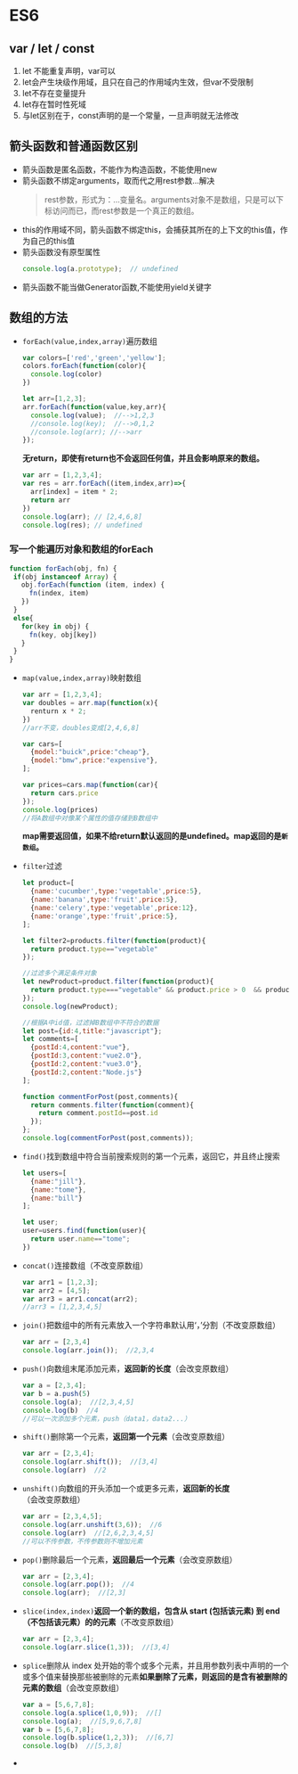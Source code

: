 # ES6

## var / let / const
1. let 不能重复声明，var可以
2. let会产生块级作用域，且只在自己的作用域内生效，但var不受限制
3. let不存在变量提升
4. let存在暂时性死域
5. 与let区别在于，const声明的是一个常量，一旦声明就无法修改

## 箭头函数和普通函数区别
* 箭头函数是匿名函数，不能作为构造函数，不能使用new
* 箭头函数不绑定arguments，取而代之用rest参数...解决
  >rest参数，形式为：...变量名。arguments对象不是数组，只是可以下标访问而已，而rest参数是一个真正的数组。
* this的作用域不同，箭头函数不绑定this，会捕获其所在的上下文的this值，作为自己的this值
* 箭头函数没有原型属性
  ```js
  console.log(a.prototype);  // undefined
  ```
* 箭头函数不能当做Generator函数,不能使用yield关键字

## 数组的方法
* `forEach(value,index,array)`遍历数组  
  ``` js
  var colors=['red','green','yellow'];
  colors.forEach(function(color){
    console.log(color)
  })

  let arr=[1,2,3];
  arr.forEach(function(value,key,arr){
    console.log(value);  //-->1,2,3
    //console.log(key);  //-->0,1,2
    //console.log(arr); //-->arr
  });
  ```
  <b>无return，即使有return也不会返回任何值，并且会影响原来的数组。</b>
  ``` js
  var arr = [1,2,3,4]; 
  var res = arr.forEach((item,index,arr)=>{
    arr[index] = item * 2;
    return arr 
  })
  console.log(arr); // [2,4,6,8]
  console.log(res); // undefined 
  ```

### 写一个能遍历对象和数组的forEach
  ``` js
 function forEach(obj, fn) {
   if(obj instanceof Array) {
     obj.forEach(function (item, index) {
       fn(index, item)
     })
   }
   else{
     for(key in obj) {
       fn(key, obj[key])
     }
   }
 }
  ```

* `map(value,index,array)`映射数组  
  ``` js
  var arr = [1,2,3,4]; 
  var doubles = arr.map(function(x){
    renturn x * 2;
  })
  //arr不变，doubles变成[2,4,6,8]

  var cars=[
    {model:"buick",price:"cheap"},
    {model:"bmw",price:"expensive"},
  ];

  var prices=cars.map(function(car){
    return cars.price
  });
  console.log(prices)
  //将A数组中对像某个属性的值存储到B数组中
  ```
  <b>map需要返回值，如果不给return默认返回的是undefined。map返回的是`新数组`。</b>

* `filter`过滤
  ``` js
  let product=[
    {name:'cucumber',type:'vegetable',price:5},
    {name:'banana',type:'fruit',price:5},
    {name:'celery',type:'vegetable',price:12},
    {name:'orange',type:'fruit',price:5},
  ];

  let filter2=products.filter(function(product){
    return product.type=="vegetable"
  });

  //过滤多个满足条件对象
  let newProduct=product.filter(function(product){
    return product.type==="vegetable" && product.price > 0  && product.price < 10 
  });
  console.log(newProduct);

  //根据A中id值，过滤掉B数组中不符合的数据
  let post={id:4,title:"javascript"};
  let comments=[
    {postId:4,content:"vue"},
    {postId:3,content:"vue2.0"},
    {postId:2,content:"vue3.0"},
    {postId:2,content:"Node.js"}
  ];

  function commentForPost(post,comments){
    return comments.filter(function(comment){
      return comment.postId==post.id
    });
  };
  console.log(commentForPost(post,comments));
  ```  

* `find()`找到数组中符合当前搜索规则的第一个元素，返回它，并且终止搜索
  ``` js
  let users=[
    {name:"jill"},
    {name:"tome"},
    {name:"bill"}
  ];

  let user;
  user=users.find(function(user){
    return user.name=="tome";
  })
  ```

* `concat()`连接数组（不改变原数组）
  ``` js
  var arr1 = [1,2,3];
  var arr2 = [4,5];
  var arr3 = arr1.concat(arr2);
  //arr3 = [1,2,3,4,5]
  ```

* `join()`把数组中的所有元素放入一个字符串默认用‘，’分割（不改变原数组）
  ``` js
  var arr = [2,3,4]
  console.log(arr.join());  //2,3,4
  ```

* `push()`向数组末尾添加元素，<b>返回新的长度</b>（会改变原数组）
  ``` js
  var a = [2,3,4];
  var b = a.push(5)
  console.log(a);  //[2,3,4,5]
  console.log(b)  //4
  //可以一次添加多个元素，push（data1，data2...）
  ```
* `shift()`删除第一个元素，<b>返回第一个元素</b>（会改变原数组）
  ``` js
  var arr = [2,3,4];
  console.log(arr.shift());  //[3,4]
  console.log(arr)  //2
  ```
* `unshift()`向数组的开头添加一个或更多元素，<b>返回新的长度</b>（会改变原数组）
  ``` js
  var arr = [2,3,4,5];
  console.log(arr.unshift(3,6));  //6
  console.log(arr)  //[2,6,2,3,4,5]
  //可以不传参数，不传参数则不增加元素
  ```

* `pop()`删除最后一个元素，<b>返回最后一个元素</b>（会改变原数组）
  ``` js
  var arr = [2,3,4];
  console.log(arr.pop());  //4
  console.log(arr);  //[2,3]
  ```

* `slice(index,index)`<b>返回一个新的数组，包含从 start (包括该元素) 到 end （不包括该元素）的的元素</b>（不改变原数组）
  ``` js
  var arr = [2,3,4];
  console.log(arr.slice(1,3));  //[3,4]
  ```

* `splice`删除从 index 处开始的零个或多个元素，并且用参数列表中声明的一个或多个值来替换那些被删除的元素<b>如果删除了元素，则返回的是含有被删除的元素的数组</b>（会改变原数组）
  ``` js
  var a = [5,6,7,8];
  console.log(a.splice(1,0,9));  //[]
  console.log(a);  //[5,9,6,7,8]
  var b = [5,6,7,8];
  console.log(b.splice(1,2,3));  //[6,7]
  console.log(b)  //[5,3,8]
  ```
*  